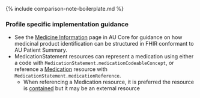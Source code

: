 {% include comparison-note-boilerplate.md %}

### Profile specific implementation guidance
- See the [Medicine Information](https://build.fhir.org/ig/hl7au/au-fhir-core/medicine-information.html) page in AU Core for guidance on how medicinal product identification can be structured in FHIR conformant to AU Patient Summary.
- MedicationStatement resources can represent a medication using either a code with `MedicationStatement.medicationCodeableConcept`, or reference a [Medication](http://hl7.org/fhir/R4/medication.html) resource with `MedicationStatement.medicationReference`.
  - When referencing a Medication resource, it is preferred the resource is [contained](http://hl7.org/fhir/R4/references.html#contained) but it may be an external resource